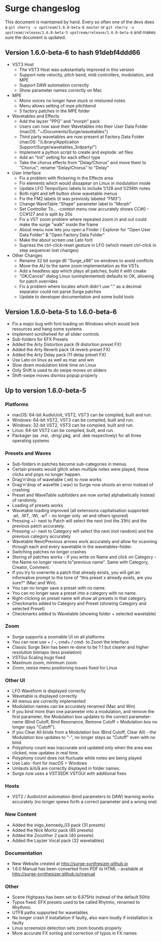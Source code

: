# Surge changeslog

This document is maintained by hand. Every so often one of the devs does a 
`git cherry -v upstream/1.6.0-beta-6 master` or 
`git cherry -v upstream/release/1.6.0-beta-5 upstream/release/1.6.0-beta-6` and 
makes sure the document is updated.

## Version 1.6.0-beta-6 to hash 91debf4ddd66 

* VST3 Host
  * The VST3 Host was substantially improved in this version
  * Support note velocity, pitch bend, midi controllers, modulation, and MPE
  * Support DAW automation correctly
  * Show parameter names correctly on Mac
* MPE 
  * Mono voices no longer have stuck or mistuned notes
  * Menu allows setting of mpe pitchbend
  * 5 factory patches in the MPE folder
* Wavetables and Effects
  * Add the layzer "PPG" and "morph" pack
  * Users can now save their Wavetables into their User Data Folder (macOS: "~/Documents/Surge/wavetables")
  * Third party wavetables are now present at Factory Data Folder (macOS: "/Library/Application Support/Surge/wavetables_3rdparty/")
  * Implement a python script to create and explode .wt files
  * Add an "Init" setting for each effect type
  * Take the chorus effects from "Delay/Chorus" and move them to "Chorus"; rename "Delay/Chorus" to "Delay"
* User Interface
  * Fix a problem with flickering in the Effects area
  * Fix elements which would dissapear on Linux in modulation mode
  * Update LFO TempoSync labels to include 1/128 and 1/256th notes
  * Both right and left button show wavetable menus
  * Fix the FM2 labels (it was previosly labeled "FM3")
  * Change WaveTable "Shape" parameter label to "Morph"
  * Set Controller To... -context menu now accurately shows CC#0 - CC#127 and is split by 20s
  * Fix a VST zoom problem where repeated zoom in and out could make the surge "walk" inside the frame
  * About menu now lets you open a Finder / Explorer for "Open User Data Folder" & "Open Factory Data Folder"
  * Make the about screen use Lato font
  * Supress the ctrl-click-reset gesture in LFO (which meant ctrl-click in step sequencer lost changes)
* Other Changes
  * Rename 32 bit surge dll "Surge_x86" on windows to avoid conflicts
  * Move the AU to the same zoom implementation as the VSTs
  * Add a headless app which plays all patches; build it with cmake
  * "OK/Cancel" dialog Linux (unimplemented) defaults to OK, allowing for patch overrides
  * Fix a problem where locales which didn't use "." as a decimal separator could not parse Surge patches
  * Update to developer documentation and some build tools


## Version 1.6.0-beta-5 to 1.6.0-beta-6

* Fix a major bug with font loading on Windows which would lock resources and hang some systems
* Implement scrollwheel for all slider controls
* Sub-folders for EFX Presets
* Added the Arty Distortion pack (9 distortion preset FX)
* Added the Arty Reverb pack (4 reverb preset FX)
* Added the Arty Delay pack (11 delay preset FX)
* Use Lato on linux as well as mac and win
* Slow down modulation blink time on Linux
* Only Shift is used to do swipe moves on sliders
* Shift-swipe moves dismiss popup properly

## Up to version 1.6.0-beta-5

### Platforms

* macOS: 64-bit AudioUnit, VST2, VST3 can be compiled, built and run.
* Windows: 64-bit VST2, VST3 can be compiled, built and run.
* Windows: 32-bit VST2, VST3 can be compiled, built and run.
* Linux: 64-bit VST2 can be compiled, built, and run.
* Packager (as .msi, .dmg/.pkg, and .deb respectively) for all three operating systems

### Presets and Waves

* Sub-folders in patches become sub-categories in menus.
* Certain presets would glitch when multiple notes were played, these clicks and pops no longer happen.
* Drag'n'drop of wavetable (.wt) to now works
* Drag'n'drop of wavefile (.wav) to Surge now shoots an error instead of crashing
* Preset and WaveTable subfolders are now sorted alphabetically instead of randomly.
* Loading of presets works
* Wavetable loading improved (all extensions capitalisation supported: .wt, .WT, .Wt, .wT - no longer only .wt and others ignored)
* Pressing +/- next to Patch will select the next (not the 31th) and the previous patch accurately.
* Pressing +/- next to Category will select the next (not random) and the previous category accurately
* Wavetable Next/Previous arrows work accurately and allow for scanning through each and every wavetable in the wavetables-folder.
* Switching patches no longer crashes
* Storing of patches works - if you write on Name and click on Category - the Name no longer reverts to"previous name". Same with Category, Creator, Comment.
* If you try to overwrite a patch that already exists, you will get an informative prompt to the tone of "this preset x already exists, are you sure?" (Mac and Win).
* You can no longer save a preset with no name.
* You can no longer save a preset into a category with no name.
* Right-clicking on preset name will show all presets in that category.
* Checkmarks added to Category and Preset (showing Category and selected Preset)
* Checkmarks added to Wavetable (showing folder + selected wavetable)

### Zoom

* Surge supports a zoomable UI on all platforms
* You can now use + / -, cmd+ / cmd- to Zoom the interface
* Classic Surge Skin has been re-done to be 1:1 but clearer and higher resolution bitmaps (less pixelation)
* VSTGui Scaling bugs fixed
* Maximum zoom, minimum zoom
* Zoom, resize menu positioning issues fixed for Linux

### Other UI

* LFO Waveform is displayed correctly
* Wavetable is displayed correctly
* All menus are correctly implemented
* Modulation names can be accurately renamed (Mac and Win)
* If you bind more than one parameter into a modulation, and remove the first parameter, the Modulation box updates to the correct parameter-name (Bind Cutoff, Bind Resonance, Remove Cutoff = Modulation box no longer says "Cutoff").
* If you Clear All binds from a Modulation box (Bind Cutoff, Clear All) - the Modulation box updates to "-", no longer stays as "Cutoff" even with no bind.
* Polyphony count was inaccurate and updated only when the area was clicked, now updates in real time.
* Polyphony count does not fluctuate while notes are being played
* Use Lato -font for macOS + Windows
* Umlauts ä/ö/å are correctly displayed in folder names.
* Surge now uses a VST3SDK VSTGUI with additional fixes

### Hosts

* VST2 / AudioUnit automation (bind parameters to DAW) learning works accurately (no longer spews forth a correct parameter and a wrong one)

### New Content

* Added the inigo_kennedy_03 pack (31 presets)
* Added the Nick Moritz pack (85 presets)
* Added the Zoozither 2 pack (40 presets)
* Added the Layzer Vocal pack (32 wavetables)

### Documentation

* New Website created at http://surge-synthesizer.github.io
* 1.6.0 Manual has been converted from PDF to HTML - available at http://surge-synthesizer.github.io/manual

### Other

* Scene Highpass has been set to 6.875Hz instead of the default 50Hz
* Typos fixed: EFX presets used to be called Rhytmic, renamed to Rhythmic
* UTF8 paths supported for wavetables
* No longer crash if installation if faulty, also warn loudly if installation is faulty
* Linux screensize detection sets zoom bounds properly
* More accurate FX sorting and correction of typos in FX names



